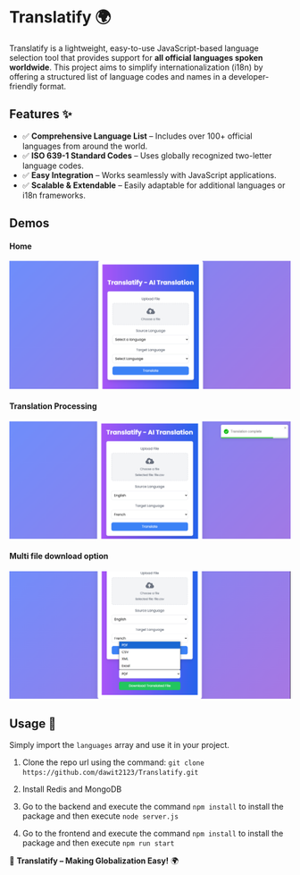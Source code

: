 # Translatify 🌍

Translatify is a lightweight, easy-to-use JavaScript-based language selection tool that provides support for **all official languages spoken worldwide**. This project aims to simplify internationalization (i18n) by offering a structured list of language codes and names in a developer-friendly format.

## Features ✨
- ✅ **Comprehensive Language List** – Includes over 100+ official languages from around the world.
- ✅ **ISO 639-1 Standard Codes** – Uses globally recognized two-letter language codes.
- ✅ **Easy Integration** – Works seamlessly with JavaScript applications.
- ✅ **Scalable & Extendable** – Easily adaptable for additional languages or i18n frameworks.

## Demos
#### Home
![Home](https://github.com/dawit2123/Translatify/blob/main/Demos/home.png)

#### Translation Processing
![Translation Processing](https://github.com/dawit2123/Translatify/blob/main/Demos/translation_process.png)

#### Multi file download option
![Multi file download option](https://github.com/dawit2123/Translatify/blob/main/Demos/download.png)

## Usage 🚀
Simply import the `languages` array and use it in your project.
1. Clone the repo url using the command: `git clone https://github.com/dawit2123/Translatify.git`
2. Install Redis and MongoDB

3. Go to the backend and execute the command `npm install` to install the package and then execute `node server.js`
4. Go to the frontend and execute the command `npm install` to install the package and then execute `npm run start`

🚀 **Translatify – Making Globalization Easy!** 🌍


